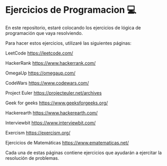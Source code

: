 
# Ejercicios de Programacion 💻

En este repositorio, estaré colocando los ejercicios de lógica de programación que vaya resolviendo.

Para hacer estos ejercicios, utilizaré las siguientes páginas:

LeetCode https://leetcode.com/ 

HackerRank https://www.hackerrank.com/

OmegaUp https://omegaup.com/

CodeWars https://www.codewars.com/

Project Euler https://projecteuler.net/archives

Geek for geeks https://www.geeksforgeeks.org/

Hackerearth https://www.hackerearth.com/

Interviewbit https://www.interviewbit.com/

Exercism https://exercism.org/ 

Ejercicios de Matemáticas https://www.ematematicas.net/

Cada una de estas páginas contiene ejercicios que ayudarán a ejercitar la resolución de problemas.


